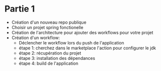 # Partie 1

- Création d'un nouveau repo publique
- Choisir un projet spring fonctionelle
- Création de l'architecture pour ajouter des workflows pour votre projet
- Création d'un workflow:
    - Déclencher le workflow lors du push de l'application
    - étape 1: cherchez dans le marketplace l'action pour configurer le jdk
    - étape 2: récupération du projet
    - étape 3: installation des dépendances
    - étape 4: build de l'application